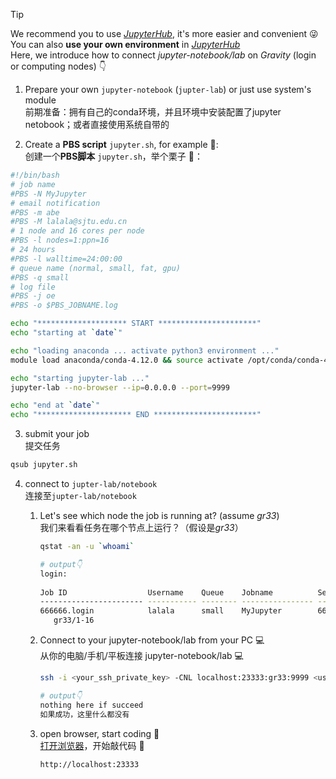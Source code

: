 
> [!TIP]
> We recommend you to use [*JupyterHub*](/Basic/Coding.html), it's more easier and convenient 😜   
> You can also **use your own environment** in [*JupyterHub*](/Basic/Coding?id=create-new-environmentkernel)   
> Here, we introduce how to connect *jupyter-notebook/lab* on *Gravity* (login or computing nodes) 👇
> 

1. Prepare your own `jupyter-notebook` (`jupter-lab`) or just use system's module   
   前期准备：拥有自己的conda环境，并且环境中安装配置了jupyter netobook；或者直接使用系统自带的

2. Create a **PBS script** `jupyter.sh`, for example 🌰:   
   创建一个**PBS脚本** `jupyter.sh`，举个栗子 🌰：   

```bash
#!/bin/bash
# job name
#PBS -N MyJupyter
# email notification
#PBS -m abe 
#PBS -M lalala@sjtu.edu.cn
# 1 node and 16 cores per node
#PBS -l nodes=1:ppn=16
# 24 hours
#PBS -l walltime=24:00:00
# queue name (normal, small, fat, gpu)
#PBS -q small
# log file
#PBS -j oe
#PBS -o $PBS_JOBNAME.log

echo "******************** START **********************"
echo "starting at `date`"

echo "loading anaconda ... activate python3 environment ..."
module load anaconda/conda-4.12.0 && source activate /opt/conda/conda-4.12.0/envs/python3

echo "starting jupyter-lab ..."
jupyter-lab --no-browser --ip=0.0.0.0 --port=9999

echo "end at `date`"
echo "********************* END ***********************"
```

3. submit your job   
提交任务   

```bash
qsub jupyter.sh
```

4. connect to `jupter-lab/notebook`   
连接至`jupter-lab/notebook`    

   1. Let's see which node the job is running at? (assume *gr33*)    
      我们来看看任务在哪个节点上运行？（假设是*gr33*）     

      ```bash
      qstat -an -u `whoami`

      # output👇
      login: 
                                                                                        Req'd       Req'd       Elap
      Job ID                  Username    Queue    Jobname          SessID  NDS   TSK   Memory      Time    S   Time
      ----------------------- ----------- -------- ---------------- ------ ----- ------ --------- --------- - ---------
      666666.login            lalala      small    MyJupyter        666666     1     16       --   24:00:00 R  00:00:06
         gr33/1-16
      ```
      
   2. Connect to your jupyter-notebook/lab from your PC 💻   
      从你的电脑/手机/平板连接 jupyter-notebook/lab 💻   
      
      ```bash
      ssh -i <your_ssh_private_key> -CNL localhost:23333:gr33:9999 <username>@gravity.sjtu.edu.cn

      # output👇
      nothing here if succeed
      如果成功，这里什么都没有
      ```
      
   3. open browser, start coding 🥳   
      [打开浏览器](http://localhost:23333)，开始敲代码 🥳    
      
      ```http
      http://localhost:23333
      ```